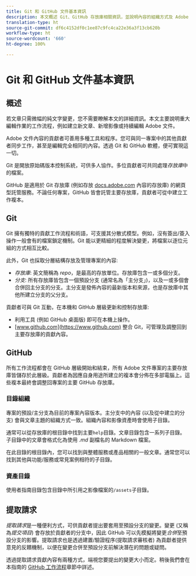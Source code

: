 ```yaml
---
title: Git 和 GitHub 文件基本資訊
description: 本文概述 Git、GitHub 存放庫相關資訊，並說明內容的組織方式及 Adobe 文件的命名慣例。
translation-type: ht
source-git-commit: df6c4152df0c1ee87c9fc4ca22e36a3f13cb620b
workflow-type: ht
source-wordcount: '660'
ht-degree: 100%

---
```



# Git 和 GitHub 文件基本資訊

## 概述

若文章只需微幅的純文字變更，您不需要瞭解本文的詳細資訊。本文主要說明重大編輯作業的工作流程，例如建立新文章、新增影像或持續編輯 Adobe 文件。

Adobe 文件內容的貢獻者可善用多種工具和程序。您可與同一專案中的其他貢獻者同步工作，甚至是編輯完全相同的內容。透過 Git 和 GitHub 軟體，便可實現這一切。

Git 是開放原始碼版本控制系統，可供多人協作。多位貢獻者可共同處理&#x200B;*存放庫*&#x200B;中的檔案。

GitHub 是適用於 Git 存放庫 (例如存放 [docs.adobe.com](https://docs.adobe.com) 內容的存放庫) 的網頁型託管服務。不論任何專案，GitHub 皆會託管主要存放庫，貢獻者可從中建立工作複本。

## Git

Git 擁有獨特的貢獻工作流程和術語，可支援其分散式模型。例如，沒有簽出/簽入操作一般會有的檔案鎖定機制。Git 能以更精細的程度解決變更，將檔案以逐位元組的方式相互比較。

此外，Git 也採取分層結構存放及管理專案的內容:

- *存放庫*: 英文簡稱為 *repo*，是最高的存放單位。存放庫包含一或多個分支。
- *分支*: 所有存放庫皆包含一個預設分支 (通常名為「主分支」)，以及一或多個會合併回主分支的分支。主分支是發佈內容的最新版本和來源，也是存放庫中其他所建立分支的父分支。

貢獻者可與 Git 互動，在本機和 GitHub 層級更新和控制存放庫:

- 利用工具 (例如 GitHub 桌面版) 即可在本機上操作。
- [www.github.com](https://www.github.com) 整合 Git，可管理及調整回到主要存放庫的貢獻內容。

## GitHub

所有工作流程都會在 GitHub 層級開始和結束，所有 Adobe 文件專案的主要存放庫皆儲存於此層級。貢獻者為因應自身用途所建立的複本會分佈在多部電腦上。這些複本最終會調整回專案的主要 GitHub 存放庫。

### 目錄組織

專案的預設/主分支為目前的專案內容版本。主分支中的內容 (以及從中建立的分支) 會與文章主題的組織方式一致。組織內容和影像資產時會使用子目錄。

通常可以從存放庫的根目錄中找到主要`help`目錄。文章目錄包含一系列子目錄。子目錄中的文章會格式化為使用 *.md* 副檔名的 Markdown 檔案。

在此目錄的根目錄內，您可以找到與整體服務或產品相關的一般文章。通常您可以找到其他與功能/服務或常見案例相符的子目錄。

### 資產目錄

使用者指南目錄包含目錄中所引用之影像檔案的`/assets`子目錄。

<!---
### Markdown file template

For convenience, the root directory of each repository typically contains a Markdown template file named `template.md`. You can use this template file as a "starter file" if you need to create a new article for submission to the repository. The file contains:

- A **metadata header** at the top of the file, delineated by two, 3-hyphen lines. It contains the various tags used for tracking information related to the article. It also includes SEO optimizations and reporting processes that Adobe uses to evaluate the performance of the content. So the metadata is important!
- Various **examples of using Markdown** to format the elements of an article.
- General **instructions on the use of Markdown extensions**, which you can use for various types of alerts.
- Examples of **embedding video** by using an iframe.
- General **instructions on the use of docs.adobe.com extensions**, which you can use for special controls such as buttons and selectors.
-->

## 提取請求

*提取請求*&#x200B;是一種便利方式，可供貢獻者提出要套用至預設分支的變更。變更 (又稱為&#x200B;*提交項目*) 會存放於貢獻者的分支中，因此 GitHub 可以先模擬將變更&#x200B;*合併*&#x200B;至預設分支的影響。提取請求也是透過建置/驗證程序(提取請求審核者) 為貢獻者提供意見的反饋機制，以便在變更合併至預設分支前解決潛在的問題或疑問。

透過提取請求貢獻內容有兩種方式，端視您要提出的變更大小而定。稍後我們會在本指南的 [GitHub 工作流程](local-repo.md)章節中詳述。
